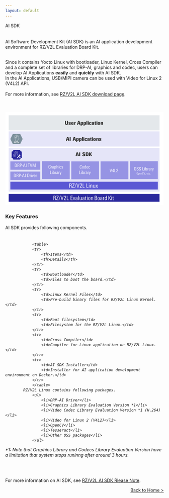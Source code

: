 ```yaml
---
layout: default
---
```


<div class="container">
    <div class="row">
        <div class="top col-12">
AI SDK
        </div>
    </div>
</div>

<br>
<br>

<div class="container">
    <div class="row">
        <div class="col-12 col-md-6">
AI Software Development Kit (AI SDK) is an AI application development environment for RZ/V2L Evaluation Board Kit.
<br>
<br>

Since it contains Yocto Linux with bootloader, Linux Kernel, Cross Compiler and a complete set of libraries for DRP-AI, graphics and codec, users can develop AI Applications <b>easily</b> and <b>quickly</b> with AI SDK.
<br>
In the AI Applications, USB/MIPI camera can be used with Video for Linux 2 (V4L2) API.
<br>
<br>
For more information, see <a href="https://www.renesas.com/software-tool/rzv2l-ai-software-development-kit">RZ/V2L AI SDK download page</a>.
<br>
<br>
<br>
        </div>
        <div class="col-12  col-md-6 text-center">
            <a href="img/block.svg" data-lightbox="group"><img src="img/block.svg" alt="AI Application and AI SDK software"></a><br>
        </div>
    </div>
    <div class="row">
        <div class="col-12">
            <h3>Key Features</h3>
AI SDK provides following components.
<br>
<br>
            <h6>
<!-- Memo: Need to update based on the RZ/V2L AI SDK Release Note. -->
                <table>
                <tr>
                    <th>Items</th>
                    <th>Details</th>
                </tr>
                <tr>
                    <td>Bootloader</td>
                    <td>Files to boot the board.</td>
                </tr>
                <tr>
                    <td>Linux Kernel Files</td>
                    <td>Pre-build binary files for RZ/V2L Linux Kernel.</td>
                </tr>
                <tr>
                    <td>Root filesystem</td>
                    <td>Filesystem for the RZ/V2L Linux.</td>
                </tr>
                <tr>
                    <td>Cross Compiler</td>
                    <td>Compiler for Linux application on RZ/V2L Linux.</td>
                </tr>
                <tr>
                    <td>AI SDK Installer</td>
                    <td>Installer for AI application development environment on Docker.</td>
                </tr>
                </table>
            RZ/V2L Linux contains following packages.
                <ul>
                    <li>DRP-AI Driver</li>
                    <li>Graphics Library Evaluation Version *1</li>
                    <li>Video Codec Library Evaluation Version *1 (H.264)</li>
                    <li>Video for Linux 2 (V4L2)</li>
                    <li>OpenCV</li>
                    <li>Tesseract</li>
                    <li>Other OSS packages</li>
                </ul>
*1: Note that Graphics Library and Codecs Library Evaluation Version have a limitation that system stops runinng after around 3 hours.<br>
            </h6>
<br>

For more information on AI SDK, see <a href="https://www.renesas.com/software-tool/rzv2l-ai-software-development-kit">RZ/V2L AI SDK Rlease Note</a>.
        </div>
    </div>
    <div class="row">
        <div class="col-12" align="right">
            <a class="btn btn-secondary square-button" href="{{ site.url }}{{ site.baseurl }}{% link index.md %}" role="button">
Back to Home >
            </a>
        </div>
    </div>
</div>
